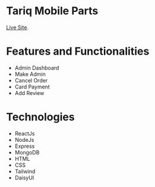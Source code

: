# Tariq Mobile Parts

[Live Site](https://tariq-mobile-parts.web.app/).

# Features and Functionalities

- Admin Dashboard
- Make Admin
- Cancel Order
- Card Payment
- Add Review

# Technologies

- ReactJs
- NodeJs
- Express
- MongoDB
- HTML
- CSS
- Tailwind
- DaisyUI
